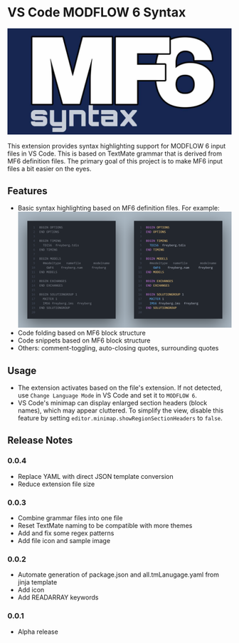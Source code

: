 # VS Code MODFLOW 6 Syntax
![Icon](images/icon_banner.png)

This extension provides syntax highlighting support for MODFLOW 6 input files in VS Code. This is based on TextMate grammar that is derived from MF6 definition files. The primary goal of this project is to make MF6 input files a bit easier on the eyes.

## Features

- Basic syntax highlighting based on MF6 definition files. For example:
  ![Syntax Highlighting](images/sample.png)
- Code folding based on MF6 block structure
- Code snippets based on MF6 block structure
- Others: comment-toggling, auto-closing quotes, surrounding quotes

## Usage

- The extension activates based on the file's extension. If not detected, use `Change Language Mode` in VS Code and set it to `MODFLOW 6`.
- VS Code's minimap can display enlarged section headers (block names), which may appear cluttered. To simplify the view, disable this feature by setting `editor.minimap.showRegionSectionHeaders` to `false`.

## Release Notes

### 0.0.4

- Replace YAML with direct JSON template conversion
- Reduce extension file size

### 0.0.3

- Combine grammar files into one file
- Reset TextMate naming to be compatible with more themes
- Add and fix some regex patterns
- Add file icon and sample image

### 0.0.2

- Automate generation of package.json and all.tmLanugage.yaml from jinja template
- Add icon
- Add READARRAY keywords

### 0.0.1

- Alpha release

